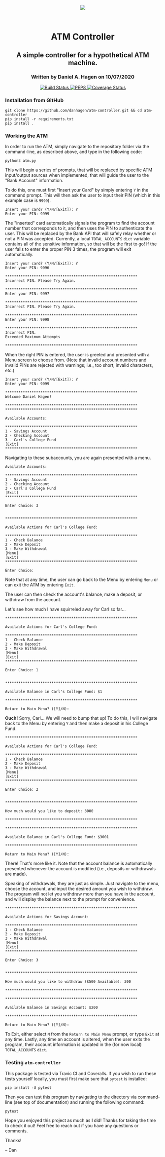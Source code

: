 <p align=center>
    <img src="https://www.pinclipart.com/picdir/big/390-3905072_atm-png-graphic-design-clipart.png">
</p>
</br>
<h1 align="center"> ATM Controller</h1>
<h2 align="center">A simple controller for a hypothetical ATM machine.</h2>
<h3 align="center">Written by Daniel A. Hagen on 10/07/2020</h3>

<p align="center">
    <a href="https://travis-ci.com/danhagen/atm-controller">
        <img src="https://travis-ci.com/danhagen/atm-controller.svg?branch=main" alt="Build Status"
    </a>
    <a href="https://www.python.org/dev/peps/pep-0008/">
        <img src="https://img.shields.io/badge/code%20style-pep8-green.svg" alt="PEP8">
    </a>
    <a href="https://coveralls.io/github/danhagen/atm-controller?branch=main&service=github">
        <img src="https://coveralls.io/repos/github/danhagen/atm-controller/badge.svg?branch=main&service=github" alt="Coverage Status">
    </a>
</p>

### Installation from GitHub
```
git clone https://github.com/danhagen/atm-controller.git && cd atm-controller
pip install -r requirements.txt
pip install .
```

### Working the ATM
In order to run the ATM, simply navigate to the repository folder via the command-line, as described above, and type in the following code:

```
python3 atm.py
```

This will begin a series of prompts, that will be replaced by specific ATM input/output sources when implemented, that will guide the user to the "Bank Account" information.

To do this, one must first "Insert your Card" by simply entering `Y` in the command prompt. This will then ask the user to input their PIN (which in this example case is `9999`).

```
Insert your card? (Y/N/[Exit]): Y
Enter your PIN: 9999
```

The "inserted" card automatically signals the program to find the account number that corresponds to it, and then uses the PIN to authenticate the user. This will be replaced by the Bank API that will safely relay whether or not a PIN was accepted. Currently, a local `TOTAL_ACCOUNTS` `dict` variable contains all of the sensitive information, so that will be the first to go! If the user fails to enter the proper PIN 3 times, the program will exit automatically.

```
Insert your card? (Y/N/[Exit]): Y
Enter your PIN: 9996

************************************************************
Incorrect PIN. Please Try Again.

************************************************************
Enter your PIN: 9997

************************************************************
Incorrect PIN. Please Try Again.

************************************************************
Enter your PIN: 9998

************************************************************
Incorrect PIN.
Exceeded Maximum Attempts

************************************************************
```

When the right PIN is entered, the user is greeted and presented with a Menu screen to choose from. (Note that invalid account numbers and invalid PINs are rejected with warnings; i.e., too short, invalid characters, etc.)

```
Insert your card? (Y/N/[Exit]): Y
Enter your PIN: 9999

************************************************************
Welcome Daniel Hagen!

************************************************************
************************************************************

Available Accounts:

************************************************************
1 - Savings Account
2 - Checking Account
3 - Carl's College Fund
[Exit]
************************************************************
```

Navigating to these subaccounts, you are again presented with a menu.

```
Available Accounts:

************************************************************
1 - Savings Account
2 - Checking Account
3 - Carl's College Fund
[Exit]
************************************************************

Enter Choice: 3


************************************************************

Available Actions for Carl's College Fund:

************************************************************
1 - Check Balance
2 - Make Deposit
3 - Make Withdrawal
[Menu]
[Exit]
************************************************************

Enter Choice:
```
Note that at any time, the user can go back to the Menu by entering `Menu` or can exit the ATM by entering `Exit`.

The user can then check the account's balance, make a deposit, or withdraw from the account.

Let's see how much I have squirreled away for Carl so far...

```
************************************************************

Available Actions for Carl's College Fund:

************************************************************
1 - Check Balance
2 - Make Deposit
3 - Make Withdrawal
[Menu]
[Exit]
************************************************************

Enter Choice: 1


************************************************************

Available Balance in Carl's College Fund: $1

************************************************************

Return to Main Menu? ([Y]/N):
```

<b>Ouch!</b> Sorry, Carl... We will need to bump that up! To do this, I will navigate back to the Menu by entering `Y` and then make a deposit in his College Fund.

```
************************************************************

Available Actions for Carl's College Fund:

************************************************************
1 - Check Balance
2 - Make Deposit
3 - Make Withdrawal
[Menu]
[Exit]
************************************************************

Enter Choice: 2


************************************************************

How much would you like to deposit: 3000

************************************************************

************************************************************

Available Balance in Carl's College Fund: $3001

************************************************************

Return to Main Menu? ([Y]/N):
```

There! That's more like it. Note that the account balance is automatically presented whenever the account is modified (i.e., deposits or withdrawals are made).

Speaking of withdrawals, they are just as simple. Just navigate to the menu, choose the account, and input the desired amount you wish to withdraw. The program will not let you withdraw more than you have in the account, and will display the balance next to the prompt for convenience.

```
************************************************************

Available Actions for Savings Account:

************************************************************
1 - Check Balance
2 - Make Deposit
3 - Make Withdrawal
[Menu]
[Exit]
************************************************************

Enter Choice: 3


************************************************************

How much would you like to withdraw ($500 Available): 300

************************************************************

************************************************************

Available Balance in Savings Account: $200

************************************************************

Return to Main Menu? ([Y]/N):
```

To Exit, either select `N` from the `Return to Main Menu` prompt, or type `Exit` at any time. Lastly, any time an account is altered, when the user exits the program, their account information is updated in the (for now local) `TOTAL_ACCOUNTS` `dict`.


### Testing `atm-controller`

This package is tested via Travic CI and Coveralls. If you wish to run these tests yourself locally, you must first make sure that `pytest` is installed:

```
pip install -U pytest
```

Then you can test this program by navigating to the directory via command-line (see top of documentation) and running the following command:

```
pytest
```

Hope you enjoyed this project as much as I did! Thanks for taking the time to check it out! Feel free to reach out if you have any questions or comments.

Thanks!

&#8211; Dan
